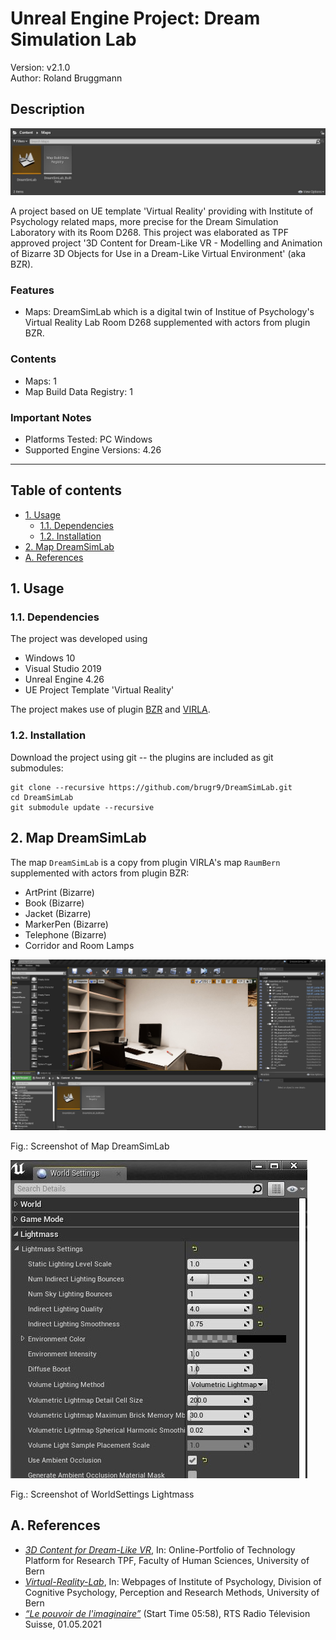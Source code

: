 # Unreal Engine Project: Dream Simulation Lab

Version: v2.1.0
<br>Author: Roland Bruggmann

## Description

![Screenshot of Project Content](Docs/ScreenshotProjectContent.jpg "Screenshot of Project Content")

A project based on UE template 'Virtual Reality' providing with Institute of Psychology related maps, more precise for the Dream Simulation Laboratory with its Room D268. This project was elaborated as TPF approved project '3D Content for Dream-Like VR - Modelling and Animation of Bizarre 3D Objects for Use in a Dream-Like Virtual Environment' (aka BZR).

### Features

* Maps: DreamSimLab which is a digital twin of Institue of Psychology's Virtual Reality Lab Room D268 supplemented with actors from plugin BZR.

### Contents

* Maps: 1
* Map Build Data Registry: 1

### Important Notes

* Platforms Tested: PC Windows
* Supported Engine Versions: 4.26

---

## Table of contents

<!-- Start Document Outline -->

* [1. Usage](#1-usage)
  * [1.1. Dependencies](#11-dependencies)
  * [1.2. Installation](#12-installation)
* [2. Map DreamSimLab](#2-dreamsimlab)
* [A. References](#a-references)

<!-- End Document Outline -->

<div style='page-break-after: always'></div>

## 1. Usage

### 1.1. Dependencies

The project was developed using

* Windows 10
* Visual Studio 2019
* Unreal Engine 4.26
* UE Project Template 'Virtual Reality'

The project makes use of plugin [BZR](../BZR) and [VIRLA](../VIRLA).

### 1.2. Installation

Download the project using git -- the plugins are included as git submodules:

```shell
git clone --recursive https://github.com/brugr9/DreamSimLab.git
cd DreamSimLab
git submodule update --recursive
```

<div style='page-break-after: always'></div>

## 2. Map DreamSimLab

The map `DreamSimLab` is a copy from plugin VIRLA's map `RaumBern` supplemented with actors from plugin BZR:

* ArtPrint (Bizarre)
* Book (Bizarre)
* Jacket (Bizarre)
* MarkerPen (Bizarre)
* Telephone (Bizarre)
* Corridor and Room Lamps

![Screenshot of Map DreamSimLab](Docs/Screenshot-Map-DreamSimLab.jpg "Screenshot of Map DreamSimLab")<figcaption>Fig.: Screenshot of Map DreamSimLab</figcaption>

![Screenshot of WorldSettings Lightmass](Docs/UE4-WorldSettings-Lightmass.jpg "Screenshot of WorldSettings Lightmass")<figcaption>Fig.: Screenshot of WorldSettings Lightmass</figcaption>

## A. References

* [*3D Content for Dream-Like VR*](https://www.tpf.philhum.unibe.ch/portfolio/dreamLikeVR), In: Online-Portfolio of Technology Platform for Research TPF, Faculty of Human Sciences, University of Bern
* [*Virtual-Reality-Lab*](https://www.kog.psy.unibe.ch/research/labors/virtual_reality_lab/index_eng.html), In: Webpages of Institute of Psychology, Division of Cognitive Psychology, Perception and Research Methods, University of Bern
* [*“Le pouvoir de l'imaginaire”*](https://www.rts.ch/play/embed?urn=urn:rts:video:12161998&startTime=358&subdivisions=false) (Start Time 05:58), RTS Radio Télevision Suisse, 01.05.2021

